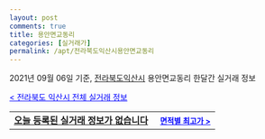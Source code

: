 ```yaml
---
layout: post
comments: true
title: 용안면교동리
categories: [실거래가]
permalink: /apt/전라북도익산시용안면교동리
---
```


2021년 09월 06일 기준, <a href="/apt/전라북도익산시">전라북도익산시</a> 용안면교동리 한달간 실거래 정보

<a style="color: blue;" href="/apt/전라북도익산시">< 전라북도 익산시 전체 실거래 정보</a>
<!---- start ---->
<table>
  <tr>
    <td colspan="4" style="font-weight: bold;"><a href="/apt/전라북도익산시용안면교동리{name_without_space}">오늘 등록된 실거래 정보가 없습니다</a> &nbsp;&nbsp;&nbsp; <a style="color: blue; font-size: smaller;" href="/apt/전라북도익산시용안면교동리{name_without_space}">면적별 최고가 ></a></td>
  </tr>
    
</table>
<!---- end ---->
    